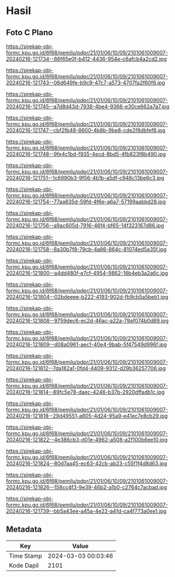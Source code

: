 # Hasil

## Foto C Plano

https://sirekap-obj-formc.kpu.go.id/6f68/pemilu/pdpr/21/01/06/10/09/2101061009007-20240216-121734--86f65e0f-b412-4436-954e-c6afcb4a2cd2.jpg

https://sirekap-obj-formc.kpu.go.id/6f68/pemilu/pdpr/21/01/06/10/09/2101061009007-20240216-121743--06d649fe-b9c9-47c7-a573-4707fa2f60f6.jpg

https://sirekap-obj-formc.kpu.go.id/6f68/pemilu/pdpr/21/01/06/10/09/2101061009007-20240216-121745--a7d8d43d-7938-4be4-9366-e30ce662a7a7.jpg

https://sirekap-obj-formc.kpu.go.id/6f68/pemilu/pdpr/21/01/06/10/09/2101061009007-20240216-121747--cbf2fb48-8600-4b8b-9be8-cde2f8dbfef8.jpg

https://sirekap-obj-formc.kpu.go.id/6f68/pemilu/pdpr/21/01/06/10/09/2101061009007-20240216-121748--9fe4c1bd-f935-4ecd-8bd5-4fb823f8b490.jpg

https://sirekap-obj-formc.kpu.go.id/6f68/pemilu/pdpr/21/01/06/10/09/2101061009007-20240216-121751--1c6990b3-9f56-4b1b-a5df-c948c13be6c3.jpg

https://sirekap-obj-formc.kpu.go.id/6f68/pemilu/pdpr/21/01/06/10/09/2101061009007-20240216-121754--77aa835d-59fd-4f6e-a6a7-57199aabbd28.jpg

https://sirekap-obj-formc.kpu.go.id/6f68/pemilu/pdpr/21/01/06/10/09/2101061009007-20240216-121756--a9ac605d-7916-46f4-bf65-14f323167d86.jpg

https://sirekap-obj-formc.kpu.go.id/6f68/pemilu/pdpr/21/01/06/10/09/2101061009007-20240216-121758--8a30b7f8-79cb-4a86-864c-81074ed5a35f.jpg

https://sirekap-obj-formc.kpu.go.id/6f68/pemilu/pdpr/21/01/06/10/09/2101061009007-20240216-121800--a4dd480f-e7cf-4954-9862-16b4eb3a2a6c.jpg

https://sirekap-obj-formc.kpu.go.id/6f68/pemilu/pdpr/21/01/06/10/09/2101061009007-20240216-121804--02bdeeee-b222-4193-902d-fb9cb5a5beb1.jpg

https://sirekap-obj-formc.kpu.go.id/6f68/pemilu/pdpr/21/01/06/10/09/2101061009007-20240216-121808--9759dec6-ec2d-46ac-a22a-79af074b0d89.jpg

https://sirekap-obj-formc.kpu.go.id/6f68/pemilu/pdpr/21/01/06/10/09/2101061009007-20240216-121809--d08a0961-aec1-40e4-9bab-5f47549d996f.jpg

https://sirekap-obj-formc.kpu.go.id/6f68/pemilu/pdpr/21/01/06/10/09/2101061009007-20240216-121812--7da182a1-0fd4-4409-9312-d29b36257706.jpg

https://sirekap-obj-formc.kpu.go.id/6f68/pemilu/pdpr/21/01/06/10/09/2101061009007-20240216-121814--89fc5e78-daec-4246-b37b-2920dffadb1c.jpg

https://sirekap-obj-formc.kpu.go.id/6f68/pemilu/pdpr/21/01/06/10/09/2101061009007-20240216-121818--29d49551-a605-4d24-95a9-e41ec7e8cb29.jpg

https://sirekap-obj-formc.kpu.go.id/6f68/pemilu/pdpr/21/01/06/10/09/2101061009007-20240216-121822--4e386cb3-d01e-4962-a508-a2f100b6ee10.jpg

https://sirekap-obj-formc.kpu.go.id/6f68/pemilu/pdpr/21/01/06/10/09/2101061009007-20240216-121824--80d7aa45-ec63-42cb-ab23-c55f1f4d8d63.jpg

https://sirekap-obj-formc.kpu.go.id/6f68/pemilu/pdpr/21/01/06/10/09/2101061009007-20240216-121826--158cc4f3-9e39-46b2-a1b0-c2764c7acbad.jpg

https://sirekap-obj-formc.kpu.go.id/6f68/pemilu/pdpr/21/01/06/10/09/2101061009007-20240216-121739--bb5a43ee-a45a-4e22-a41d-ca4f773a0ee1.jpg


## Metadata

| Key        | Value               |
| ---------- | ------------------- |
| Time Stamp | 2024-03-03 00:03:46 |
| Kode Dapil | 2101                |



